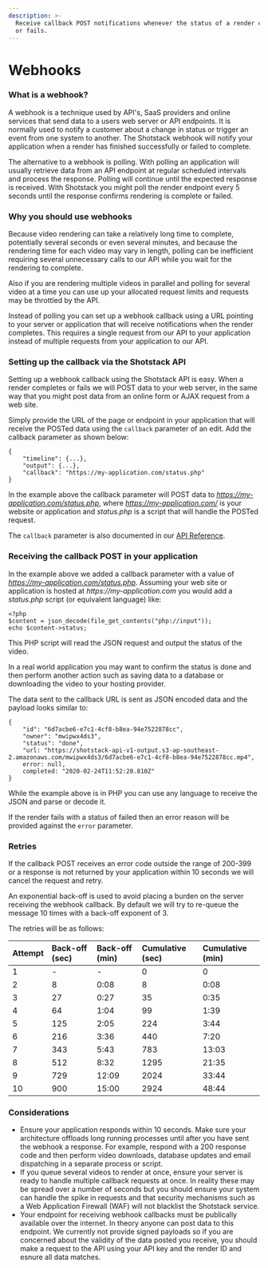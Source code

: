 ```yaml
---
description: >-
  Receive callback POST notifications whenever the status of a render completes
  or fails.
---
```


# Webhooks

### What is a webhook?

A webhook is a technique used by API's, SaaS providers and online services that send data to a users web server or API endpoints. It is normally used to notify a customer about a change in status or trigger an event from one system to another. The Shotstack webhook will notify your application when a render has finished successfully or failed to complete.

The alternative to a webhook is polling. With polling an application will usually retrieve data from an API endpoint at regular scheduled intervals and process the response. Polling will continue until the expected response is received. With Shotstack you might poll the render endpoint every 5 seconds until the response confirms rendering is complete or failed.

### Why you should use webhooks

Because video rendering can take a relatively long time to complete, potentially several seconds or even several minutes, and because the rendering time for each video may vary in length, polling can be inefficient requiring several unnecessary calls to our API while you wait for the rendering to complete.

Also if you are rendering multiple videos in parallel and polling for several video at a time you can use up your allocated request limits and requests may be throttled by the API.

Instead of polling you can set up a webhook callback using a URL pointing to your server or application that will receive notifications when the render completes. This requires a single request from our API to your application instead of multiple requests from your application to our API.

### Setting up the callback via the Shotstack API

Setting up a webhook callback using the Shotstack API is easy. When a render completes or fails we will POST data to your web server, in the same way that you might post data from an online form or AJAX request from a web site.

Simply provide the URL of the page or endpoint in your application that will receive the POSTed data using the `callback` parameter of an edit. Add the callback parameter as shown below:

```text
{
    "timeline": {...},
    "output": {...},
    "callback": "https://my-application.com/status.php"
}
```

In the example above the callback parameter will POST data to _https://my-application.com/status.php_, where _https://my-application.com/_ is your website or application and _status.php_ is a script that will handle the POSTed request.

The `callback` parameter is also documented in our [API Reference](https://shotstack.io/docs/api/index.html#tocsedit).

### Receiving the callback POST in your application

In the example above we added a callback parameter with a value of _https://my-application.com/status.php_. Assuming your web site or application is hosted at _https://my-application.com_ you would add a _status.php_ script \(or equivalent language\) like: 

```text
<?php
$content = json_decode(file_get_contents("php://input"));
echo $content->status;
```

This PHP script will read the JSON request and output the status of the video.

In a real world application you may want to confirm the status is done and then perform another action such as saving data to a database or downloading the video to your hosting provider.

The data sent to the callback URL is sent as JSON encoded data and the payload looks similar to:

```text
{
    "id": "6d7acbe6-e7c1-4cf8-b8ea-94e7522878cc",
    "owner": "mwipwx4ds3",
    "status": "done",
    "url: "https://shotstack-api-v1-output.s3-ap-southeast-2.amazonaws.com/mwipwx4ds3/6d7acbe6-e7c1-4cf8-b8ea-94e7522878cc.mp4",
    error: null,
    completed: "2020-02-24T11:52:20.810Z"
}
```

While the example above is in PHP you can use any language to receive the JSON and parse or decode it.

If the render fails with a status of failed then an error reason will be provided against the `error` parameter.

### Retries

If the callback POST receives an error code outside the range of 200-399 or a response is not returned by your application within 10 seconds we will cancel the request and retry.

An exponential back-off is used to avoid placing a burden on the server receiving the webhook callback. By default we will try to re-queue the message 10 times with a back-off exponent of 3.

The retries will be as follows:

| Attempt | Back-off \(sec\) | Back-off \(min\) | Cumulative \(sec\) | Cumulative \(min\) |
| :--- | :--- | :--- | :--- | :--- |
| 1 | - | - | 0 | 0 |
| 2 | 8 | 0:08 | 8 | 0:08 |
| 3 | 27 | 0:27 | 35 | 0:35 |
| 4 | 64 | 1:04 | 99 | 1:39 |
| 5 | 125 | 2:05 | 224 | 3:44 |
| 6 | 216 | 3:36 | 440 | 7:20 |
| 7 | 343 | 5:43 | 783 | 13:03 |
| 8 | 512 | 8:32 | 1295 | 21:35 |
| 9 | 729 | 12:09 | 2024 | 33:44 |
| 10 | 900 | 15:00 | 2924 | 48:44 |

### Considerations

* Ensure your application responds within 10 seconds. Make sure your architecture offloads long running processes until after you have sent the webhook a response. For example, respond with a 200 response code and then perform video downloads, database updates and email dispatching in a separate process or script.
* If you queue several videos to render at once, ensure your server is ready to handle multiple callback requests at once. In reality these may be spread over a number of seconds but you should ensure your system can handle the spike in requests and that security mechanisms such as a Web Application Firewall \(WAF\) will not blacklist the Shotstack service.
* Your endpoint for receiving webhook callbacks must be publically available over the internet. In theory anyone can post data to this endpoint. We currently not provide signed payloads so if you are concerned about the validity of the data posted you receive, you should make a request to the API using your API key and the render ID and esnure all data matches.

